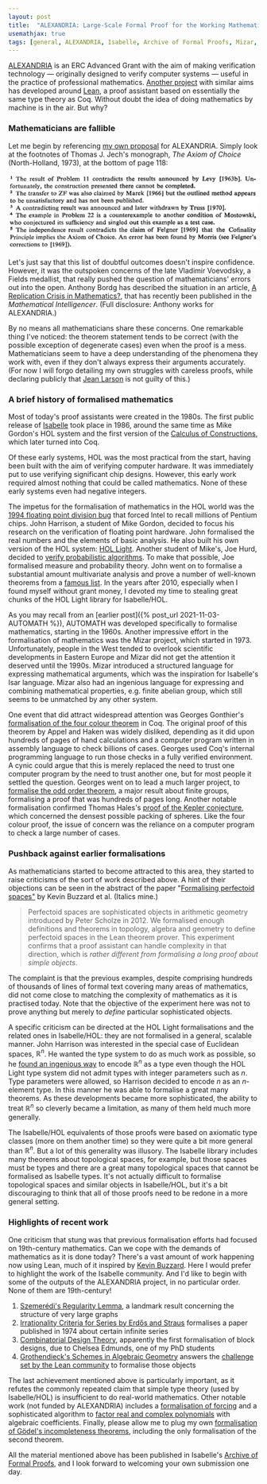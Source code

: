 ```yaml
---
layout: post
title:  "ALEXANDRIA: Large-Scale Formal Proof for the Working Mathematician"
usemathjax: true 
tags: [general, ALEXANDRIA, Isabelle, Archive of Formal Proofs, Mizar, HOL system, HOL Light, Coq]
---
```


[ALEXANDRIA](https://cordis.europa.eu/project/id/742178) is an ERC Advanced Grant with the aim of making verification technology — originally designed to verify computer systems — useful in the practice of professional mathematics.
[Another project](https://leanprover-community.github.io) with similar aims has developed around [Lean](https://leanprover.github.io), a proof assistant based on essentially the same type theory as Coq.
Without doubt the idea of doing mathematics by machine is in the air. But why?

### Mathematicians are fallible

Let me begin by referencing [my own proposal](https://www.cl.cam.ac.uk/~lp15/Grants/Alexandria/Part-B2.pdf) for ALEXANDRIA. Simply look at the footnotes of Thomas J. Jech's monograph, *The Axiom of Choice* (North-Holland, 1973), at the bottom of page 118:

![Footnotes from Jech](/images/Jech-118-footnotes.png)

Let's just say that this list of doubtful outcomes doesn't inspire confidence. However, it was the outspoken concerns of the late Vladimir Voevodsky, a Fields medallist, that really pushed the question of mathematicians' errors out into the open. Anthony Bordg has described the situation in an article,
 [A Replication Crisis in Mathematics?](https://doi.org/10.1007/s00283-020-10037-7), that has recently been published in the *Mathematical Intelligencer*. (Full disclosure: Anthony works for ALEXANDRIA.)
 
By no means all mathematicians share these concerns. One remarkable thing I've noticed: the theorem statement tends to be correct (with the possible exception of degenerate cases) even when the proof is a mess.
Mathematicians seem to have a deep understanding of the phenomena they work with, even if they don't always express their arguments accurately. 
(For now I will forgo detailing my own struggles with careless proofs, while declaring publicly that [Jean Larson](https://people.clas.ufl.edu/jal/) is not guilty of this.)
 
### A brief history of formalised mathematics

Most of today's proof assistants were created in the 1980s. The first public release of [Isabelle](https://rdcu.be/cJtFU) took place in 1986, around the same time as Mike Gordon's HOL system and the first version of the [Calculus of Constructions](https://doi.org/10.1016%2F0890-5401%2888%2990005-3), which later turned into Coq.

Of these early systems, HOL was the most practical from the start, having been built with the aim of verifying computer hardware. It was immediately put to use verifying significant chip designs. However, this early work required almost nothing that could be called mathematics. None of these early systems even had negative integers.

The impetus for the formalisation of mathematics in the HOL world was the [1994 floating point division bug](https://en.wikipedia.org/wiki/Pentium_FDIV_bug) that forced Intel to recall millions of Pentium chips. John Harrison, a student of Mike Gordon, decided to focus his research on the verification of floating point hardware. John formalised the real numbers and the elements of basic analysis. He also built his own version of the HOL system: [HOL Light](https://www.cl.cam.ac.uk/~jrh13/hol-light/). Another student of Mike's, Joe Hurd, decided to [verify probabilistic algorithms](https://doi.org/10.1016/S1567-8326(02)00065-6). To make that possible, Joe formalised measure and probability theory. John went on to formalise a substantial amount multivariate analysis and prove a number of well-known theorems from a [famous list](https://www.cs.ru.nl/~freek/100/). In the years after 2010, especially when I found myself without grant money, I devoted my time to stealing great chunks of the HOL Light library for Isabelle/HOL.

As you may recall from an [earlier post]({% post_url 2021-11-03-AUTOMATH %}), AUTOMATH was developed specifically to formalise mathematics, starting in the 1960s. Another impressive effort in the formalisation of mathematics was the Mizar project, which started in 1973. Unfortunately, people in the West tended to overlook scientific developments in Eastern Europe and Mizar did not get the attention it deserved until the 1990s. Mizar introduced a structured language for expressing mathematical arguments, which was the inspiration for Isabelle's Isar language. Mizar also had an ingenious language for expressing and combining mathematical properties, e.g. finite abelian group, which still seems to be unmatched by any other system.

One event that did attract widespread attention was Georges Gonthier's [formalisation of the four colour theorem](https://www.ams.org/notices/200811/tx081101382p.pdf) in Coq. The original proof of this theorem by Appel and Haken was widely disliked, depending as it did upon hundreds of pages of hand calculations and a computer program written in assembly language to check billions of cases. Georges used Coq's internal programming language to run those checks in a fully verified environment. A cynic could argue that this is merely replaced the need to trust one computer program by the need to trust another one, but for most people it settled the question. Georges went on to lead a much larger project, to [formalise the odd order theorem](https://inria.hal.science/hal-00816699/document), a major result about finite groups, formalising a proof that was hundreds of pages long. Another notable formalisation confirmed Thomas Hales's [proof of the Kepler conjecture](https://doi.org/10.1017/fmp.2017.1), which concerned the densest possible packing of spheres. Like the four colour proof, the issue of concern was the reliance on a computer program to check a large number of cases.

### Pushback against earlier formalisations

As mathematicians started to become attracted to this area, they started to raise criticisms of the sort of work described above. A hint of their objections can be seen in the abstract of the paper "[Formalising perfectoid spaces"](https://arxiv.org/abs/1910.12320) by Kevin Buzzard et al. (Italics mine.)

> Perfectoid spaces are sophisticated objects in arithmetic geometry introduced by Peter Scholze in 2012. We formalised enough definitions and theorems in topology, algebra and geometry to define perfectoid spaces in the Lean theorem prover. This experiment confirms that a proof assistant can handle complexity in that direction, which is *rather different from formalising a long proof about simple objects*. 

The complaint is that the previous examples, despite comprising hundreds of thousands of lines of formal text covering many areas of mathematics, did not come close to matching the complexity of mathematics as it is practised today. Note that the objective of the experiment here was not to prove anything but merely to *define* particular sophisticated objects.

A specific criticism can be directed at the HOL Light formalisations and the related ones in Isabelle/HOL: they are not formalised in a general, scalable manner. John Harrison was interested in the special case of Euclidean spaces, $\mathbb{R}^n$. He wanted the type system to do as much work as possible, so he [found an ingenious way](https://link.springer.com/article/10.1007/s10817-012-9250-9) to encode $\mathbb{R}^n$ as a type even though the HOL Light type system did not admit types with integer parameters such as $n$. Type parameters were allowed, so Harrison decided to encode $n$ as an $n$-element type. In this manner he was able to formalise a great many theorems. As these developments became more sophisticated, the ability to treat $\mathbb{R}^n$ so cleverly became a limitation, as many of them held much more generally.

The Isabelle/HOL equivalents of those proofs were based on axiomatic type classes (more on them another time) so they were quite a bit more general than $\mathbb{R}^n$. But a lot of this generality was illusory. The Isabelle library includes many theorems about topological spaces, for example, but those spaces must be types and there are a great many topological spaces that cannot be formalised as Isabelle types. It's not actually difficult to formalise topological spaces and similar objects in Isabelle/HOL, but it's a bit discouraging to think that all of those proofs need to be redone in a more general setting.

### Highlights of recent work

One criticism that stung was that previous formalisation efforts had focused on 19th-century mathematics. Can we cope with the demands of mathematics as it is done today? There's a vast amount of work happening now using Lean, much of it inspired by [Kevin Buzzard](https://xenaproject.wordpress.com).
Here I would prefer to highlight the work of the Isabelle community. And I'd like to begin with some of the outputs of the ALEXANDRIA project, in no particular order. None of them are 19th-century!

1. [Szemerédi's Regularity Lemma](https://www.isa-afp.org/entries/Szemeredi_Regularity.html), a landmark result concerning the structure of very large graphs
2. [Irrationality Criteria for Series by Erdős and Straus](https://www.isa-afp.org/entries/Irrational_Series_Erdos_Straus.html) formalises a paper published in 1974 about certain infinite series
2. [Combinatorial Design Theory](https://www.isa-afp.org/entries/Design_Theory.html), apparently the first formalisation of block designs, due to Chelsea Edmunds, one of my PhD students
3. [Grothendieck's Schemes in Algebraic Geometry](https://www.isa-afp.org/entries/Grothendieck_Schemes.html) answers the [challenge set by the Lean community]() to formalise those objects

The last achievement mentioned above is particularly important, as it refutes the commonly repeated claim that simple type theory (used by Isabelle/HOL) is insufficient to do real-world mathematics. Other notable work (not funded by ALEXANDRIA) includes a [formalisation of forcing](https://www.isa-afp.org/entries/Forcing.html) and a sophisticated algorithm to [factor real and complex polynomials](https://www.isa-afp.org/entries/Factor_Algebraic_Polynomial.html) with algebraic coefficients. Finally, please allow me to plug my own [formalisation of Gödel's incompleteness theorems](https://www.isa-afp.org/entries/Incompleteness.html), including the only formalisation of the second theorem.

All the material mentioned above has been published in Isabelle's [Archive of Formal Proofs](https://www.isa-afp.org), and I look forward to welcoming your own submission one day.

